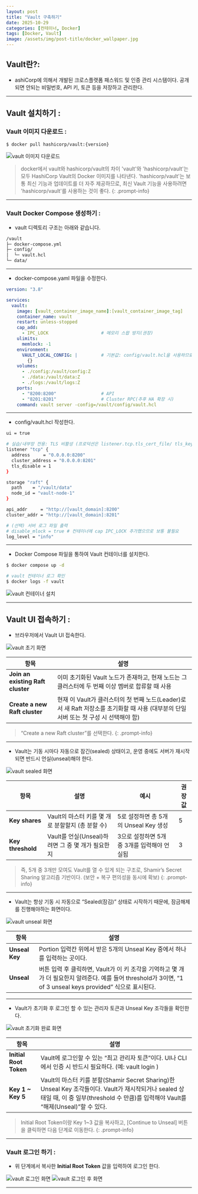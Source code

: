```yaml
---
layout: post
title: "Vault 구축하기"
date: 2025-10-29
categories: [컨테이너, Docker]
tags: [Docker, Vault]
image: /assets/img/post-title/docker_wallpaper.jpg
---
```


## Vault란?:
- ashiCorp에 의해서 개발된 크로스플랫폼 패스워드 및 인증 관리 시스템이다. 공개되면 안되는 비밀번호, API 키, 토큰 등을 저장하고 관리한다.

* * *

## Vault 설치하기 :
### Vault 이미지 다운로드 :

```bash
$ docker pull hashicorp/vault:{version}
```

![vault 이미지 다운로드](/assets/img/post/docker/vault%20이미지%20다운로드.png)

> docker에서 vault와 hashicorp/vault의 차이
> 'vault'와 'hashicorp/vault'는 모두 HashiCorp Vault의 Docker 이미지를 나타낸다.
> 'hashicorp/vault'는 보통 최신 기능과 업데이트를 더 자주 제공하므로, 최신 Vault 기능을 사용하려면 'hashicorp/vault'를 사용하는 것이 좋다.
{: .prompt-info}

* * *

### Vault Docker Compose 생성하기 :

- vault 디렉토리 구조는 아래와 같습니다.

```bash
/vault
├─ docker-compose.yml
├─ config/
│  └─ vault.hcl
└─ data/            
```

* * *

- docker-compose.yaml 파일을 수정한다.

```yaml
version: "3.8"

services:
  vault:
    image: [vault_container_image_name]:[vault_container_image_tag]
    container_name: vault
    restart: unless-stopped
    cap_add:
      - IPC_LOCK                    # 메모리 스왑 방지(권장)
    ulimits:
      memlock: -1
    environment:
      VAULT_LOCAL_CONFIG: |         # 기본값: config/vault.hcl을 사용하므로 없어도 됨
        {}
    volumes:
      - ./config:/vault/config:Z
      - ./data:/vault/data:Z
      - ./logs:/vault/logs:Z
    ports:
      - "8200:8200"                 # API
      - "8201:8201"                 # Cluster RPC(추후 HA 확장 시)
    command: vault server -config=/vault/config/vault.hcl
```

* * *

- config/vault.hcl 작성한다.

```bash
ui = true

# 실습/내부망 전용: TLS 비활성 (프로덕션은 listener.tcp.tls_cert_file/ tls_key_file 설정 필수)
listener "tcp" {
  address     = "0.0.0.0:8200"
  cluster_address = "0.0.0.0:8201"
  tls_disable = 1
}

storage "raft" {
  path    = "/vault/data"
  node_id = "vault-node-1"
}

api_addr     = "http://[vault_domain]:8200"
cluster_addr = "http://[vault_domain]:8201"

# (선택) 서버 로그 파일 출력
# disable_mlock = true # 컨테이너에 cap IPC_LOCK 추가했으므로 보통 불필요
log_level = "info"
```

* * *

- Docker Compose 파일을 통하여 Vault 컨테이너를 설치한다.

```bash
$ docker compose up -d

# vault 컨테이너 로그 확인
$ docker logs -f vault
```

![vault 컨테이너 설치](/assets/img/post/docker/vault%20컨테이너%20설치.png)

* * *

## Vault UI 접속하기 :

- 브라우저에서 Vault UI 접속한다.

![vault 초기 화면](/assets/img/post/docker/vault%20초기%20화면.png)

| 항목 | 설명 |
|------|------|
| **Join an existing Raft cluster** | 이미 초기화된 Vault 노드가 존재하고, 현재 노드는 그 클러스터에 두 번째 이상 멤버로 합류할 때 사용 |
| **Create a new Raft cluster** | 현재 이 Vault가 클러스터의 첫 번째 노드(Leader)로서 새 Raft 저장소를 초기화할 때 사용 (대부분의 단일 서버 또는 첫 구성 시 선택해야 함) |

> “Create a new Raft cluster”를 선택한다.
{: .prompt-info}

* * *

- Vault는 기동 시마다 자동으로 잠긴(sealed) 상태이고, 운영 중에도 서버가 재시작되면 반드시 언실(unseal)해야 한다.

![vault sealed 화면](/assets/img/post/docker/vault%20sealed%20화면.png)

| 항목 | 설명 | 예시 | 권장 값 |
|------|------|------|------|
|**Key shares**|Vault의 마스터 키를 몇 개로 분할할지 (총 분할 수)|5로 설정하면 총 5개의 Unseal Key 생성|5|
|**Key threshold**|Vault를 언실(Unseal)하려면 그 중 몇 개가 필요한지|3으로 설정하면 5개 중 3개를 입력해야 언실됨|3|

> 즉, 5개 중 3개만 모여도 Vault를 열 수 있게 되는 구조로, Shamir’s Secret Sharing 알고리즘 기반이다.
> (보안 + 복구 편의성을 동시에 확보)
{: .prompt-info}

* * *

- Vault는 항상 기동 시 자동으로 “Sealed(잠김)” 상태로 시작하기 때문에, 잠금해제를 진행해야하는 화면이다.

![vault unseal 화면](/assets/img/post/docker/vault%20unseal%20화면.png)

| 항목 | 설명 |
|------|------|
| **Unseal Key** | Portion 입력칸 위에서 받은 5개의 Unseal Key 중에서 하나를 입력하는 곳이다.
| **Unseal** | 버튼 입력 후 클릭하면, Vault가 이 키 조각을 기억하고 몇 개가 더 필요한지 알려준다. 예를 들어 threshold가 3이면, “1 of 3 unseal keys provided” 식으로 표시된다.

* * *

- Vault가 초기화 후 로그인 할 수 있는 관리자 토큰과 Unseal Key 조각들을 확인한다.

![vault 초기화 완료 화면](/assets/img/post/docker/vault%20초기화%20완료%20화면.png)

| 항목 | 설명 |
|------|------|
| **Initial Root Token** | Vault에 로그인할 수 있는 “최고 관리자 토큰”이다. UI나 CLI에서 인증 시 반드시 필요하다. (예: vault login <root-token>) |
| **Key 1 ~ Key 5**	| Vault의 마스터 키를 분할(Shamir Secret Sharing)한 Unseal Key 조각들이다. Vault가 재시작되거나 sealed 상태일 때, 이 중 일부(threshold 수 만큼)를 입력해야 Vault를 “해제(Unseal)”할 수 있다.

> Initial Root Token이랑 Key 1~3 값을 복사하고, [Continue to Unseal] 버튼을 클릭하면 다음 단계로 이동한다.
{: .prompt-info}

* * *

### Vault 로그인 하기 :

- 위 단계에서 복사한 **Initial Root Token** 값을 입력하여 로그인 한다.

![vault 로그인 화면](/assets/img/post/docker/vault%20로그인%20화면.png)
![vault 로그인 후 화면](/assets/img/post/docker/vault%20로그인%20후%20화면.png)

* * *
